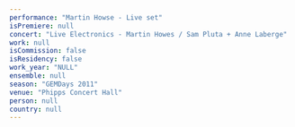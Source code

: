 ```yaml
---
performance: "Martin Howse - Live set"
isPremiere: null
concert: "Live Electronics - Martin Howes / Sam Pluta + Anne Laberge"
work: null
isCommission: false
isResidency: false
work_year: "NULL"
ensemble: null
season: "GEMDays 2011"
venue: "Phipps Concert Hall"
person: null
country: null
---
```


